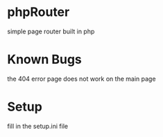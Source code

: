 # phpRouter
simple page router built in php
# Known Bugs
the 404 error page does not work on the main page
# Setup
fill in the setup.ini file
